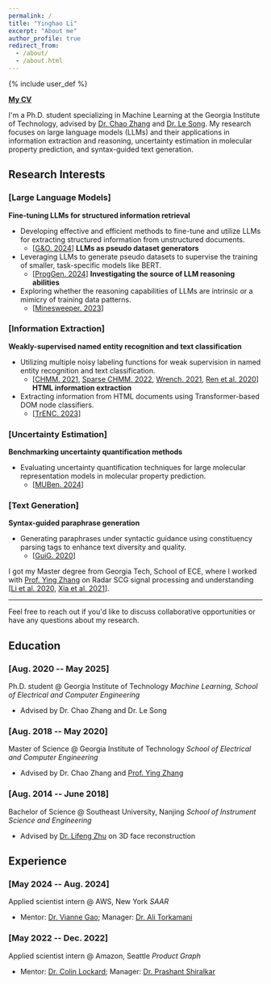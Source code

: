 ```yaml
---
permalink: /
title: "Yinghao Li"
excerpt: "About me"
author_profile: true
redirect_from:
  - /about/
  - /about.html
---
```


{% include user_def %}

**[My CV]({{base_path}}/files/CV-Yinghao.Li.pdf)**

<!-- I'm a Ph.D. student majored in Machine Learning @ Georgia Institute of Technology, advised by [Dr. Chao Zhang](http://chaozhang.org/) and [Prof. Le Song](https://www.linkedin.com/in/le-song-03223813/).

My research interest covers
- **Information Extraction**
  - Effective and efficient way of fine-tuning and using large language models to retrieve structured information from free-formed documents [[G&O. 2024](https://arxiv.org/abs/2402.13364)];
  - Using LLMs as pseudo dataset generator to supervise the training of smaller task-specific labelers such as BERT [[ProgGen. 2024](https://arxiv.org/abs/s2403.11103)];
  - Weakly-supervised named entity recognision and text classificatio with multiple noisy labeling functions [[CHMM. 2021](https://arxiv.org/abs/2105.12848), [Sparse CHMM. 2022](https://arxiv.org/abs/2205.14228), [Wrench. 2021](https://arxiv.org/abs/2109.11377), [Ren et al. 2020](https://arxiv.org/abs/2010.04582)];
  - HTML information extraction through Transformer-based DOM node classifier [[TrENC. 2023](https://arxiv.org/abs/2305.14549)];
  - Rule-based molecular property extractor [[post]({{base_path}}/posts/2023/07/material-ie/), [Toland et al. 2023](https://pubs.acs.org/doi/10.1021/acs.jpca.3c05870#)].

- **LLM Reasoning**
  - Investigating the source of reasoning ability of LLM: is it intrinsic or a simple mimic of training data? [[Minesweeper. 2023](https://arxiv.org/abs/2311.07387)].

- **Uncertainty Estimation**
  - Benchmarking the uncertainty quantification methods for large molecular representation models on molecular property prediction [[MUBen. 2024](https://arxiv.org/abs/2306.10060)].

- **Text Generation**
  - Generate paraphrases under the syntactic guidance of constituency parsing tags [[GuiG. 2020](https://arxiv.org/abs/2010.01737)]. -->

I'm a Ph.D. student specializing in Machine Learning at the Georgia Institute of Technology, advised by [Dr. Chao Zhang](http://chaozhang.org/) and [Dr. Le Song](https://www.linkedin.com/in/le-song-03223813/). My research focuses on large language models (LLMs) and their applications in information extraction and reasoning, uncertainty estimation in molecular property prediction, and syntax-guided text generation.

Research Interests
---

### [Large Language Models]

**Fine-tuning LLMs for structured information retrieval**
- Developing effective and efficient methods to fine-tune and utilize LLMs for extracting structured information from unstructured documents.
  - [[G&O. 2024](https://arxiv.org/abs/2402.13364)]
**LLMs as pseudo dataset generators**
- Leveraging LLMs to generate pseudo datasets to supervise the training of smaller, task-specific models like BERT.
  - [[ProgGen. 2024](https://arxiv.org/abs/2403.11103)]
**Investigating the source of LLM reasoning abilities**
- Exploring whether the reasoning capabilities of LLMs are intrinsic or a mimicry of training data patterns.
  - [[Minesweeper. 2023](https://arxiv.org/abs/2311.07387)]

### [Information Extraction]

**Weakly-supervised named entity recognition and text classification**
- Utilizing multiple noisy labeling functions for weak supervision in named entity recognition and text classification.
  - [[CHMM. 2021](https://arxiv.org/abs/2105.12848), [Sparse CHMM. 2022](https://arxiv.org/abs/2205.14228), [Wrench. 2021](https://arxiv.org/abs/2109.11377), [Ren et al. 2020](https://arxiv.org/abs/2010.04582)]
**HTML information extraction**
- Extracting information from HTML documents using Transformer-based DOM node classifiers.
  - [[TrENC. 2023](https://arxiv.org/abs/2305.14549)]

### [Uncertainty Estimation]

**Benchmarking uncertainty quantification methods**
- Evaluating uncertainty quantification techniques for large molecular representation models in molecular property prediction.
  - [[MUBen. 2024](https://arxiv.org/abs/2306.10060)]

### [Text Generation]

**Syntax-guided paraphrase generation**
- Generating paraphrases under syntactic guidance using constituency parsing tags to enhance text diversity and quality.
  - [[GuiG. 2020](https://arxiv.org/abs/2010.01737)]

I got my Master degree from Georgia Tech, School of ECE, where I worked with [Prof. Ying Zhang](https://zhang.ece.gatech.edu/) on Radar SCG signal processing and understanding [[Li et al. 2020](https://ieeexplore.ieee.org/document/8920010), [Xia et al. 2021](https://ieeexplore.ieee.org/document/9143413)].

---

Feel free to reach out if you'd like to discuss collaborative opportunities or have any questions about my research.


Education
---

### [Aug. 2020 -- May 2025]

Ph.D. student @ Georgia Institute of Technology
*Machine Learning, School of Electrical and Computer Engineering*
- Advised by Dr. Chao Zhang and Dr. Le Song

### [Aug. 2018 -- May 2020]

Master of Science @ Georgia Institute of Technology
*School of Electrical and Computer Engineering*
- Advised by Dr. Chao Zhang and [Prof. Ying Zhang](https://zhang.ece.gatech.edu/)

### [Aug. 2014 -- June 2018]

Bachelor of Science @ Southeast University, Nanjing
*School of Instrument Science and Engineering*
- Advised by [Dr. Lifeng Zhu](https://ins.seu.edu.cn/yk_english/2020/0219/c27542a317780/page.htm) on 3D face reconstruction

Experience
---

### [May 2024 -- Aug. 2024]
Applied scientist intern @ AWS, New York
*SAAR*
- Mentor: [Dr. Vianne Gao](https://scholar.google.com/citations?user=yZOxljEAAAAJ&hl=en); Manager: [Dr. Ali Torkamani](https://scholar.google.com/citations?user=UtE9noAAAAAJ&hl=en)


### [May 2022 -- Dec. 2022]
Applied scientist intern @ Amazon, Seattle
*Product Graph*
- Mentor: [Dr. Colin Lockard](https://www.colinlockard.com/); Manager: [Dr. Prashant Shiralkar](https://sites.google.com/site/shiralkarprashant/)

